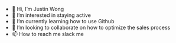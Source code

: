 - 👋 Hi, I’m Justin Wong
- 👀 I’m interested in staying active
- 🌱 I’m currently learning how to use Github
- 💞️ I’m looking to collaborate on how to optimize the sales process
- 📫 How to reach me slack me

<!---
JusteUnWong/JusteUnWong is a ✨ special ✨ repository because its `README.md` (this file) appears on your GitHub profile.
You can click the Preview link to take a look at your changes.
--->
